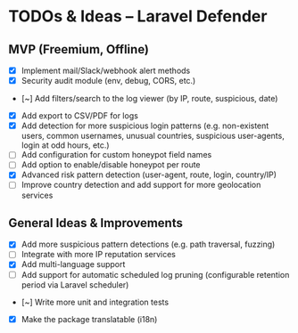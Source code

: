 # TODOs & Ideas – Laravel Defender

## MVP (Freemium, Offline)
- [x] Implement mail/Slack/webhook alert methods
- [x] Security audit module (env, debug, CORS, etc.)
- [~] Add filters/search to the log viewer (by IP, route, suspicious, date)
- [x] Add export to CSV/PDF for logs
- [x] Add detection for more suspicious login patterns (e.g. non-existent users, common usernames, unusual countries, suspicious user-agents, login at odd hours, etc.)
- [ ] Add configuration for custom honeypot field names
- [ ] Add option to enable/disable honeypot per route
- [x] Advanced risk pattern detection (user-agent, route, login, country/IP)
- [ ] Improve country detection and add support for more geolocation services

## General Ideas & Improvements
- [x] Add more suspicious pattern detections (e.g. path traversal, fuzzing)
- [ ] Integrate with more IP reputation services
- [x] Add multi-language support
- [ ] Add support for automatic scheduled log pruning (configurable retention period via Laravel scheduler)
- [~] Write more unit and integration tests
- [x] Make the package translatable (i18n)